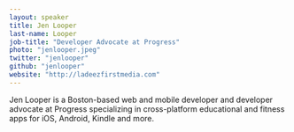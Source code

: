 ```yaml
---
layout: speaker
title: Jen Looper
last-name: Looper
job-title: "Developer Advocate at Progress"
photo: "jenlooper.jpeg"
twitter: "jenlooper"
github: "jenlooper"
website: "http://ladeezfirstmedia.com"
---
```


Jen Looper is a Boston-based web and mobile developer and developer advocate at Progress specializing in cross-platform educational and fitness apps for iOS, Android, Kindle and more.